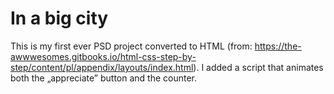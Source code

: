 # In a big city

This is my first ever PSD project converted to HTML (from: https://the-awwwesomes.gitbooks.io/html-css-step-by-step/content/pl/appendix/layouts/index.html). I added a script that animates both the „appreciate” button and the counter. 